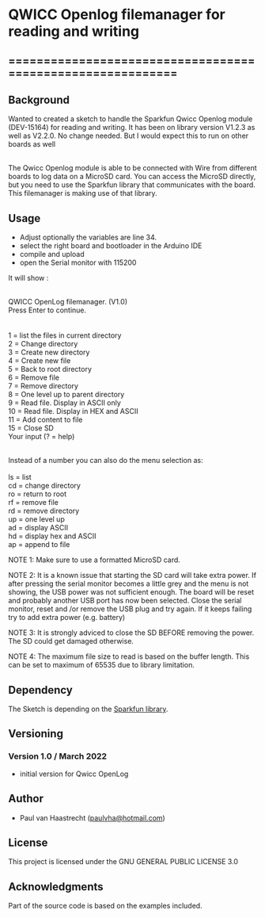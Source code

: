 # QWICC Openlog filemanager for reading and writing
## ===========================================================

## Background
Wanted to created a sketch to handle the Sparkfun Qwicc Openlog module (DEV-15164) for reading and writing.
It has been on library version V1.2.3 as well as V2.2.0. No change needed. But I would expect this to run on other boards as well

<br> The Qwicc Openlog module is able to be connected with Wire from different boards to log data on a MicroSD card.
You can access the MicroSD directly, but you need to use the Sparkfun library that communicates with the board. This filemanager is making use of that library.

## Usage
* Adjust optionally the variables are line 34.
* select the right board and bootloader in the Arduino IDE
* compile and upload
* open the Serial monitor with 115200

It will show :

<br>QWICC OpenLog filemanager. (V1.0)
<br>Press Enter to continue.
<br>
<br>
<br>1  = list the files in current directory
<br>2  = Change directory
<br>3  = Create new directory
<br>4  = Create new file
<br>5  = Back to root directory
<br>6  = Remove file
<br>7  = Remove directory
<br>8  = One level up to parent directory
<br>9  = Read file. Display in ASCII only
<br>10 = Read file. Display in HEX and ASCII
<br>11 = Add content to file
<br>15 = Close SD
<br>Your input (? = help)

<br>Instead of a number you can also do the menu selection as:
<br>
<br>ls = list
<br>cd = change directory
<br>ro = return to root
<br>rf = remove file
<br>rd = remove directory
<br>up = one level up
<br>ad = display ASCII
<br>hd = display hex and ASCII
<br>ap = append to file
<br>

NOTE 1:
Make sure to use a formatted MicroSD card.

NOTE 2:
It is a known issue that starting the SD card will take extra power. If after pressing <enter> the serial monitor becomes a little grey and the menu is not showing, the USB power was not sufficient enough. The board will be reset and probably another USB port has now been selected. Close the serial monitor, reset and /or remove the USB plug and try again. If it keeps failing try to add extra power (e.g. battery)

NOTE 3:
It is strongly adviced to close the SD BEFORE removing the power. The SD could get damaged otherwise.

NOTE 4:
The maximum file size to read is based on the buffer length. This can be set to maximum of 65535 due to library limitation.

## Dependency
The Sketch is depending on the [Sparkfun library]( https://github.com/sparkfun/SparkFun_Qwiic_OpenLog_Arduino_Library).

## Versioning
### Version 1.0 / March 2022
 * initial version for Qwicc OpenLog

## Author
 * Paul van Haastrecht (paulvha@hotmail.com)

## License
This project is licensed under the GNU GENERAL PUBLIC LICENSE 3.0

## Acknowledgments
Part of the source code is based on the examples included.
